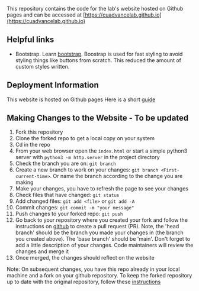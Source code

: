 This repository contains the code for the lab's website hosted on Github pages and can be accessed at [https://cuadvancelab.github.io](https://cuadvancelab.github.io)

## Helpful links
- Bootstrap. Learn [bootstrap](https://getbootstrap.com/). Boostrap is used for fast styling to avoid styling things like buttons from scratch. This reduced the amount of custom styles written.  

## Deployment Information
This website is hosted on Github pages
Here is a short [guide](https://pages.github.com/)

## Making Changes to the Website - To be updated
1. Fork this repository 
2. Clone the forked repo to get a local copy on your system
3. Cd in the repo
4. From your web browser open the `index.html` or start a simple python3 server with `python3 -m http.server` in the project directory
5. Check the branch you are on: `git branch`
6. Create a new branch to work on your changes: `git branch <First-current-time>`. Or name the branch according to the change you are making
7. Make your changes, you have to refresh the page to see your changes
8. Check files that have changed: `git status`
9. Add changed files: `git add <file>` or `git add -A`
10. Commit changes: `git commit -m "your message"`
11. Push changes to your forked repo:  `git push`
12. Go back to your repository where you created your fork and follow the instructions on [github](https://docs.github.com/en/pull-requests/collaborating-with-pull-requests/proposing-changes-to-your-work-with-pull-requests/creating-a-pull-request-from-a-fork) to create a pull request (PR). Note, the 'head branch' should be the branch you made your changes in (the branch you created above). The 'base branch' should be 'main'. Don't forget to add a little description of your changes. Code maintainers will review the changes and merge it
13. Once merged, the changes should reflect on the website 

Note: On subsequent changes, you have this repo already in your local machine and a fork on your github repository. To keep the forked repository up to date with the original repository, follow these [instructions](https://stackoverflow.com/questions/39819441/keeping-a-fork-up-to-date)

